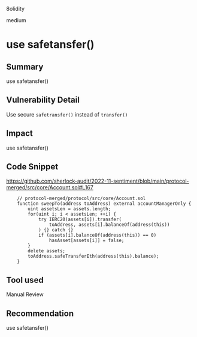 8olidity

medium

# use safetansfer()

## Summary
use safetansfer()
## Vulnerability Detail
Use secure `safetransfer()` instead of `transfer()`

## Impact
use safetansfer()
## Code Snippet
https://github.com/sherlock-audit/2022-11-sentiment/blob/main/protocol-merged/src/core/Account.sol#L167
```solidity
	// protocol-merged/protocol/src/core/Account.sol
    function sweepTo(address toAddress) external accountManagerOnly {
        uint assetsLen = assets.length;
        for(uint i; i < assetsLen; ++i) {
            try IERC20(assets[i]).transfer(
                toAddress, assets[i].balanceOf(address(this))
            ) {} catch {}
            if (assets[i].balanceOf(address(this)) == 0)
                hasAsset[assets[i]] = false;
        }
        delete assets;
        toAddress.safeTransferEth(address(this).balance);
    }
```
## Tool used

Manual Review

## Recommendation
use safetansfer()